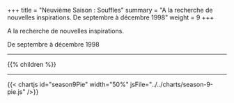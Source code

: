 +++
title = "Neuvième Saison : Souffles"
summary = "A la recherche de nouvelles inspirations. De septembre à décembre 1998"
weight = 9
+++

A la recherche de nouvelles inspirations.

De septembre à décembre 1998

---
{{% children  %}}

---
{{< chartjs id="season9Pie" width="50%" jsFile="../../charts/season-9-pie.js" />}}
